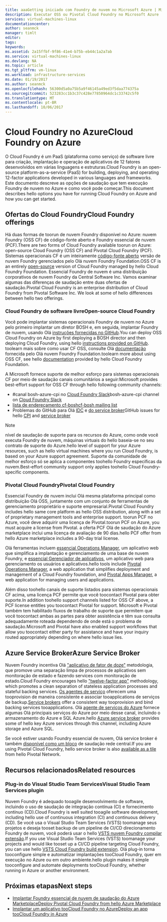 ```yaml
---
title: aaaGetting iniciado com Foundry de nuvem no Microsoft Azure | Microsoft Docs
description: Executar OSS ou Pivotal Cloud Foundry no Microsoft Azure
services: virtual-machines-linux
documentationcenter: 
author: seanmck
manager: timlt
editor: 
tags: 
keywords: 
ms.assetid: 2a15ffbf-9f86-41e4-b75b-eb44c1a2a7ab
ms.service: virtual-machines-linux
ms.devlang: NA
ms.topic: article
ms.tgt_pltfrm: vm-linux
ms.workload: infrastructure-services
ms.date: 01/19/2017
ms.author: seanmck
ms.openlocfilehash: 56300d5a0a75b5a9f46145a49ed3f5daa774375a
ms.sourcegitcommit: 523283cc1b3c37c428e77850964dc1c33742c5f0
ms.translationtype: MT
ms.contentlocale: pt-BR
ms.lasthandoff: 10/06/2017
---
```

# <a name="cloud-foundry-on-azure"></a><span data-ttu-id="85e99-103">Cloud Foundry no Azure</span><span class="sxs-lookup"><span data-stu-id="85e99-103">Cloud Foundry on Azure</span></span>

<span data-ttu-id="85e99-104">O Cloud Foundry é um PaaS (plataforma como serviço) de software livre para criação, implantação e operação de aplicativos de 12 fatores desenvolvidos em várias linguagens e estruturas.</span><span class="sxs-lookup"><span data-stu-id="85e99-104">Cloud Foundry is an open-source platform-as-a-service (PaaS) for building, deploying, and operating 12-factor applications developed in various languages and frameworks.</span></span> <span data-ttu-id="85e99-105">Este documento descreve as opções de saudação que tem execução Foundry de nuvem no Azure e como você pode começar.</span><span class="sxs-lookup"><span data-stu-id="85e99-105">This document describes hello options you have for running Cloud Foundry on Azure and how you can get started.</span></span>

## <a name="cloud-foundry-offerings"></a><span data-ttu-id="85e99-106">Ofertas do Cloud Foundry</span><span class="sxs-lookup"><span data-stu-id="85e99-106">Cloud Foundry offerings</span></span>

<span data-ttu-id="85e99-107">Há duas formas de toorun de nuvem Foundry disponível no Azure: nuvem Foundry (OSS CF) de código-fonte aberto e Foundry essencial de nuvem (PCF).</span><span class="sxs-lookup"><span data-stu-id="85e99-107">There are two forms of Cloud Foundry available toorun on Azure: open-source Cloud Foundry (OSS CF) and Pivotal Cloud Foundry (PCF).</span></span> <span data-ttu-id="85e99-108">Sistemas operacionais CF é um inteiramente [código-fonte aberto](https://github.com/cloudfoundry) versão de nuvem Foundry gerenciados pelo Olá nuvem Foundry Foundation.</span><span class="sxs-lookup"><span data-stu-id="85e99-108">OSS CF is an entirely [open-source](https://github.com/cloudfoundry) version of Cloud Foundry managed by hello Cloud Foundry Foundation.</span></span> <span data-ttu-id="85e99-109">Essencial Foundry de nuvem é uma distribuição corporativos de nuvem Foundry da Central Software Inc. Vamos examinar algumas das diferenças de saudação entre duas ofertas de saudação.</span><span class="sxs-lookup"><span data-stu-id="85e99-109">Pivotal Cloud Foundry is an enterprise distribution of Cloud Foundry from Pivotal Software Inc. We look at some of hello differences between hello two offerings.</span></span>

### <a name="open-source-cloud-foundry"></a><span data-ttu-id="85e99-110">Cloud Foundry de software livre</span><span class="sxs-lookup"><span data-stu-id="85e99-110">Open-source Cloud Foundry</span></span>

<span data-ttu-id="85e99-111">Você pode implantar sistemas operacionais Foundry de nuvem no Azure pelo primeiro implantar um diretor BOSH e, em seguida, implantar Foundry de nuvem, usando Olá [instruções fornecidas no GitHub](https://github.com/cloudfoundry-incubator/bosh-azure-cpi-release/blob/master/docs/guidance.md).</span><span class="sxs-lookup"><span data-stu-id="85e99-111">You can deploy OSS Cloud Foundry on Azure by first deploying a BOSH director and then deploying Cloud Foundry, using hello [instructions provided on GitHub](https://github.com/cloudfoundry-incubator/bosh-azure-cpi-release/blob/master/docs/guidance.md).</span></span> <span data-ttu-id="85e99-112">toolearn mais sobre como usar CF OSS, consulte Olá [documentação](https://docs.cloudfoundry.org/) fornecida pelo Olá nuvem Foundry Foundation.</span><span class="sxs-lookup"><span data-stu-id="85e99-112">toolearn more about using OSS CF, see hello [documentation](https://docs.cloudfoundry.org/) provided by hello Cloud Foundry Foundation.</span></span>

<span data-ttu-id="85e99-113">A Microsoft fornece suporte de melhor esforço para sistemas operacionais CF por meio de saudação canais comunitários a seguir:</span><span class="sxs-lookup"><span data-stu-id="85e99-113">Microsoft provides best-effort support for OSS CF through hello following community channels:</span></span>

- #<a name="bosh-azure-cpi-channel-on-cloud-foundry-slackhttpsslackcloudfoundryorg"></a><span data-ttu-id="85e99-114">canal bosh-azure-cpi no [Cloud Foundry Slack](https://slack.cloudfoundry.org/)</span><span class="sxs-lookup"><span data-stu-id="85e99-114">bosh-azure-cpi channel on [Cloud Foundry Slack](https://slack.cloudfoundry.org/)</span></span>
- [<span data-ttu-id="85e99-115">lista de endereçamento cf-bosh</span><span class="sxs-lookup"><span data-stu-id="85e99-115">cf-bosh mailing list</span></span>](https://lists.cloudfoundry.org/pipermail/cf-bosh)
- <span data-ttu-id="85e99-116">Problemas do GitHub para Olá [IDC](https://github.com/cloudfoundry-incubator/bosh-azure-cpi-release/issues) e [do service broker](https://github.com/Azure/meta-azure-service-broker/issues)</span><span class="sxs-lookup"><span data-stu-id="85e99-116">GitHub issues for hello [CPI](https://github.com/cloudfoundry-incubator/bosh-azure-cpi-release/issues) and [service broker](https://github.com/Azure/meta-azure-service-broker/issues)</span></span>

>[!NOTE]
> <span data-ttu-id="85e99-117">nível de saudação de suporte para os recursos do Azure, como onde você executa Foundry de nuvem, máquinas virtuais do hello baseia-se no seu contrato de suporte do Azure.</span><span class="sxs-lookup"><span data-stu-id="85e99-117">hello level of support for your Azure resources, such as hello virtual machines where you run Cloud Foundry, is based on your Azure support agreement.</span></span> <span data-ttu-id="85e99-118">Suporte da comunidade de melhor esforço só se aplica a componentes toohello Foundry específicas da nuvem.</span><span class="sxs-lookup"><span data-stu-id="85e99-118">Best-effort community support only applies toohello Cloud Foundry-specific components.</span></span>

### <a name="pivotal-cloud-foundry"></a><span data-ttu-id="85e99-119">Pivotal Cloud Foundry</span><span class="sxs-lookup"><span data-stu-id="85e99-119">Pivotal Cloud Foundry</span></span>

<span data-ttu-id="85e99-120">Essencial Foundry de nuvem inclui Olá mesma plataforma principal como distribuição Olá OSS, juntamente com um conjunto de ferramentas de gerenciamento proprietário e suporte empresarial.</span><span class="sxs-lookup"><span data-stu-id="85e99-120">Pivotal Cloud Foundry includes hello same core platform as hello OSS distribution, along with a set of proprietary management tools and enterprise support.</span></span> <span data-ttu-id="85e99-121">toorun PCF no Azure, você deve adquirir uma licença de Pivotal.</span><span class="sxs-lookup"><span data-stu-id="85e99-121">toorun PCF on Azure, you must acquire a license from Pivotal.</span></span> <span data-ttu-id="85e99-122">a oferta PCF Olá de saudação do Azure marketplace inclui uma licença de avaliação de 90 dias.</span><span class="sxs-lookup"><span data-stu-id="85e99-122">hello PCF offer from hello Azure marketplace includes a 90-day trial license.</span></span>

<span data-ttu-id="85e99-123">Olá ferramentas incluem [essencial Operations Manager](http://docs.pivotal.io/pivotalcf/customizing/), um aplicativo web que simplifica a implantação e gerenciamento de uma base de nuvem Foundry, e [essencial Gerenciador de aplicativos](https://docs.pivotal.io/pivotalcf/console/), um aplicativo web para gerenciamento os usuários e aplicativos.</span><span class="sxs-lookup"><span data-stu-id="85e99-123">hello tools include [Pivotal Operations Manager](http://docs.pivotal.io/pivotalcf/customizing/), a web application that simplifies deployment and management of a Cloud Foundry foundation, and [Pivotal Apps Manager](https://docs.pivotal.io/pivotalcf/console/), a web application for managing users and applications.</span></span>

<span data-ttu-id="85e99-124">Além disso toohello canais de suporte listados para sistemas operacionais CF acima, uma licença PCF permite que você toocontact Pivotal para obter suporte.</span><span class="sxs-lookup"><span data-stu-id="85e99-124">In addition toohello support channels listed for OSS CF above, a PCF license entitles you toocontact Pivotal for support.</span></span> <span data-ttu-id="85e99-125">Microsoft e Pivotal também tem habilitado fluxos de trabalho de suporte que permitem que você toocontact ambas as partes para obter assistência e têm sua consulta adequadamente roteada dependendo de onde está o problema de saudação.</span><span class="sxs-lookup"><span data-stu-id="85e99-125">Microsoft and Pivotal have also enabled support workflows that allow you toocontact either party for assistance and have your inquiry routed appropriately depending on where hello issue lies.</span></span>

## <a name="azure-service-broker"></a><span data-ttu-id="85e99-126">Azure Service Broker</span><span class="sxs-lookup"><span data-stu-id="85e99-126">Azure Service Broker</span></span>

<span data-ttu-id="85e99-127">Nuvem Foundry incentiva Olá ["aplicativo de fator de doze"](https://12factor.net/) metodologia, que promove uma separação limpa de processos de aplicativos sem monitoração de estado e fazendo services com monitoração de estado.</span><span class="sxs-lookup"><span data-stu-id="85e99-127">Cloud Foundry encourages hello ["twelve-factor app"](https://12factor.net/) methodology, which promotes a clean separation of stateless application processes and stateful backing services.</span></span> <span data-ttu-id="85e99-128">[Os agentes de serviço](https://docs.cloudfoundry.org/services/api.html) oferecem uma tooprovision de maneira consistente e associar tooapplications de serviços de backup.</span><span class="sxs-lookup"><span data-stu-id="85e99-128">[Service brokers](https://docs.cloudfoundry.org/services/api.html) offer a consistent way tooprovision and bind backing services tooapplications.</span></span> <span data-ttu-id="85e99-129">Olá [agente de serviços do Azure](https://github.com/Azure/meta-azure-service-broker) fornece algumas Olá principais serviços do Azure por meio desse canal, incluindo o armazenamento do Azure e SQL Azure.</span><span class="sxs-lookup"><span data-stu-id="85e99-129">hello [Azure service broker](https://github.com/Azure/meta-azure-service-broker) provides some of hello key Azure services through this channel, including Azure storage and Azure SQL.</span></span>

<span data-ttu-id="85e99-130">Se você estiver usando Foundry essencial de nuvem, Olá service broker é também [disponível como um bloco](https://docs.pivotal.io/azure-sb/installing.html) de saudação rede central.</span><span class="sxs-lookup"><span data-stu-id="85e99-130">If you are using Pivotal Cloud Foundry, hello service broker is also [available as a tile](https://docs.pivotal.io/azure-sb/installing.html) from hello Pivotal Network.</span></span>

## <a name="related-resources"></a><span data-ttu-id="85e99-131">Recursos relacionados</span><span class="sxs-lookup"><span data-stu-id="85e99-131">Related resources</span></span>

### <a name="visual-studio-team-services-plugin"></a><span data-ttu-id="85e99-132">Plug-in do Visual Studio Team Services</span><span class="sxs-lookup"><span data-stu-id="85e99-132">Visual Studio Team Services plugin</span></span>

<span data-ttu-id="85e99-133">Nuvem Foundry é adequado tooagile desenvolvimento de software, incluindo o uso de saudação de integração contínua (CI) e fornecimento contínuo (CD).</span><span class="sxs-lookup"><span data-stu-id="85e99-133">Cloud Foundry is well suited tooagile software development, including hello use of continuous integration (CI) and continuous delivery (CD).</span></span> <span data-ttu-id="85e99-134">Se você usa o Visual Studio Team Services (VSTS) toomanage seus projetos e deseja tooset backup de um pipeline de CI/CD direcionamento Foundry de nuvem, você poderá usar o hello [VSTS nuvem Foundry compilar extensão](https://marketplace.visualstudio.com/items?itemName=ms-vsts.cloud-foundry-build-extension).</span><span class="sxs-lookup"><span data-stu-id="85e99-134">If you use Visual Studio Team Services (VSTS) toomanage your projects and would like tooset up a CI/CD pipeline targeting Cloud Foundry, you can use hello [VSTS Cloud Foundry build extension](https://marketplace.visualstudio.com/items?itemName=ms-vsts.cloud-foundry-build-extension).</span></span> <span data-ttu-id="85e99-135">Olá plug-in torna tooconfigure simple e automatizar implantações tooCloud Foundry, quer em execução no Azure ou em outro ambiente.</span><span class="sxs-lookup"><span data-stu-id="85e99-135">hello plugin makes it simple tooconfigure and automate deployments tooCloud Foundry, whether running in Azure or another environment.</span></span>

## <a name="next-steps"></a><span data-ttu-id="85e99-136">Próximas etapas</span><span class="sxs-lookup"><span data-stu-id="85e99-136">Next steps</span></span>

- [<span data-ttu-id="85e99-137">Implantar Foundry essencial de nuvem de saudação do Azure Marketplace</span><span class="sxs-lookup"><span data-stu-id="85e99-137">Deploy Pivotal Cloud Foundry from hello Azure Marketplace</span></span>](https://azure.microsoft.com/en-us/marketplace/partners/pivotal/pivotal-cloud-foundryazure-pcf/)
- [<span data-ttu-id="85e99-138">Implantar um aplicativo tooCloud Foundry no Azure</span><span class="sxs-lookup"><span data-stu-id="85e99-138">Deploy an app tooCloud Foundry in Azure</span></span>](./cloudfoundry-deploy-your-first-app.md)
